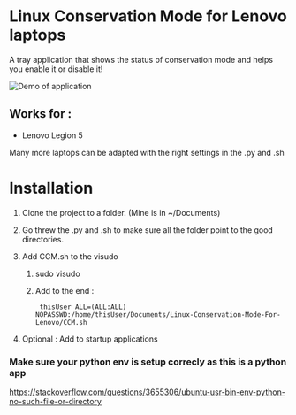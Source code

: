 # Linux Conservation Mode for Lenovo laptops

A tray application that shows the status of conservation mode and helps you enable it or disable it!

![Demo of application](https://github.com/liperium/Linux-Conservation-Mode-For-Lenovo/demo.gif)

## Works for :

- Lenovo Legion 5

Many more laptops can be adapted with the right settings in the .py and .sh

# Installation

1. Clone the project to a folder. (Mine is in ~/Documents)

2. Go threw the .py and .sh to make sure all the folder point to the good directories.

3. Add CCM.sh to the visudo

    1. sudo visudo
    2. Add to the end : 
    
            thisUser ALL=(ALL:ALL) NOPASSWD:/home/thisUser/Documents/Linux-Conservation-Mode-For-Lenovo/CCM.sh 

4. Optional : Add to startup applications

### Make sure your python env is setup correcly as this is a python app
https://stackoverflow.com/questions/3655306/ubuntu-usr-bin-env-python-no-such-file-or-directory
